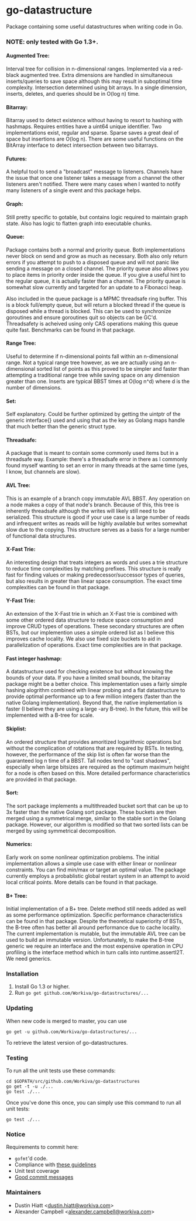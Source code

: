 go-datastructure
================

Package containing some useful datastructures when writing code in Go.

### NOTE: only tested with Go 1.3+.

#### Augmented Tree: 
Interval tree for collision in n-dimensional ranges.  Implemented via a red-black augmented tree.  Extra dimensions are handled in simultaneous inserts/queries to save space although this may result in suboptimal time complexity.  Intersection determined using bit arrays.  In a single dimension, inserts, deletes, and queries should be in O(log n) time.

#### Bitarray: 
Bitarray used to detect existence without having to resort to hashing with hashmaps.  Requires entities have a uint64 unique identifier.  Two implementations exist, regular and sparse.  Sparse saves a great deal of space but insertions are O(log n).  There are some useful functions on the BitArray interface to detect intersection between two bitarrays.

#### Futures: 
A helpful tool to send a "broadcast" message to listeners.  Channels have the issue that once one listener takes a message from a channel the other listeners aren't notified.  There were many cases when I wanted to notify many listeners of a single event and this package helps.

#### Graph: 
Still pretty specific to gotable, but contains logic required to maintain graph state.  Also has logic to flatten graph into executable chunks.

#### Queue: 
Package contains both a normal and priority queue.  Both implementations never block on send and grow as much as necessary.  Both also only return errors if you attempt to push to a disposed queue and will not panic like sending a message on a closed channel.  The priority queue also allows you to place items in priority order inside the queue.  If you give a useful hint to the regular queue, it is actually faster than a channel.  The priority queue is somewhat slow currently and targeted for an update to a Fibonacci heap.

Also included in the queue package is a MPMC threadsafe ring buffer. This is a block full/empty queue, but will return a blocked thread if the queue is disposed while a thread is blocked.  This can be used to synchronize goroutines and ensure goroutines quit so objects can be GC'd.  Threadsafety is acheived using only CAS operations making this queue quite fast.  Benchmarks can be found in that package.

#### Range Tree: 
Useful to determine if n-dimensional points fall within an n-dimensional range.  Not a typical range tree however, as we are actually using an n-dimensional sorted list of points as this proved to be simpler and faster than attempting a traditional range tree while saving space on any dimension greater than one.  Inserts are typical BBST times at O(log n^d) where d is the number of dimensions.

#### Set: 
Self explanatory.  Could be further optimized by getting the uintptr of the generic interface{} used and using that as the key as Golang maps handle that much better than the generic struct type.

#### Threadsafe: 
A package that is meant to contain some commonly used items but in a threadsafe way.  Example: there's a threadsafe error in there as I commonly found myself wanting to set an error in many threads at the same time (yes, I know, but channels are slow).

#### AVL Tree:
This is an example of a branch copy immutable AVL BBST.  Any operation on a node makes a copy of that node's branch.  Because of this, this tree is inherently threadsafe although the writes will likely still need to be serialized.  This structure is good if your use case is a large number of reads and infrequent writes as reads will be highly available but writes somewhat slow due to the copying.  This structure serves as a basis for a large number of functional data structures.

#### X-Fast Trie:
An interesting design that treats integers as words and uses a trie structure to reduce time complexities by matching prefixes.  This structure is really fast for finding values or making predecessor/successor types of queries, but also results in greater than linear space consumption.  The exact time complexities can be found in that package.

#### Y-Fast Trie:
An extension of the X-Fast trie in which an X-Fast trie is combined with some other ordered data structure to reduce space consumption and improve CRUD types of operations.  These secondary structures are often BSTs, but our implemention uses a simple ordered list as I believe this improves cache locality.  We also use fixed size buckets to aid in parallelization of operations.  Exact time complexities are in that package.

#### Fast integer hashmap:
A datastructure used for checking existence but without knowing the bounds of your data.  If you have a limited small bounds, the bitarray package might be a better choice.  This implementation uses a fairly simple hashing alogrithm combined with linear probing and a flat datastructure to provide optimal performance up to a few million integers (faster than the native Golang implementation).  Beyond that, the native implementation is faster (I believe they are using a large -ary B-tree).  In the future, this will be implemented with a B-tree for scale.

#### Skiplist:
An ordered structure that provides amoritized logarithmic operations but without the complication of rotations that are required by BSTs.  In testing, however, the performance of the skip list is often far worse than the guaranteed log n time of a BBST.  Tall nodes tend to "cast shadows", especially when large bitsizes are required as the optimum maximum height for a node is often based on this.  More detailed performance characteristics are provided in that package.

#### Sort:
The sort package implements a multithreaded bucket sort that can be up to 3x faster than the native Golang sort package.  These buckets are then merged using a symmetrical merge, similar to the stable sort in the Golang package.  However, our algorithm is modified so that two sorted lists can be merged by using symmetrical decomposition.

#### Numerics:
Early work on some nonlinear optimization problems.  The initial implementation allows a simple use case with either linear or nonlinear constraints.  You can find min/max or target an optimal value.  The package currently employs a probablistic global restart system in an attempt to avoid local critical points.  More details can be found in that package.

#### B+ Tree:
Initial implementation of a B+ tree.  Delete method still needs added as well as some performance optimization.  Specific performance characteristics can be found in that package.  Despite the theoretical superiority of BSTs, the B-tree often has better all around performance due to cache locality.  The current implementation is mutable, but the immutable AVL tree can be used to build an immutable version.  Unfortunately, to make the B-tree generic we require an interface and the most expensive operation in CPU profiling is the interface method which in turn calls into runtime.assertI2T.  We need generics.

### Installation

 1. Install Go 1.3 or higher.
 2. Run `go get github.com/Workiva/go-datastructures/...`

### Updating

When new code is merged to master, you can use

	go get -u github.com/Workiva/go-datastructures/...

To retrieve the latest version of go-datastructures.

### Testing

To run all the unit tests use these commands:

	cd $GOPATH/src/github.com/Workiva/go-datastructures
	go get -t -u ./...
	go test ./...

Once you've done this once, you can simply use this command to run all unit tests:

	go test ./...


### Notice

Requirements to commit here:

 - `gofmt`'d code.
 - Compliance with [these guidelines](https://code.google.com/p/go-wiki/wiki/CodeReviewComments)
 - Unit test coverage
 - [Good commit messages](http://tbaggery.com/2008/04/19/a-note-about-git-commit-messages.html)


### Maintainers

 - Dustin Hiatt <[dustin.hiatt@workiva.com](mailto:dustin.hiatt@workiva.com)>
 - Alexander Campbell <[alexander.campbell@workiva.com](mailto:alexander.campbell@workiva.com)>

